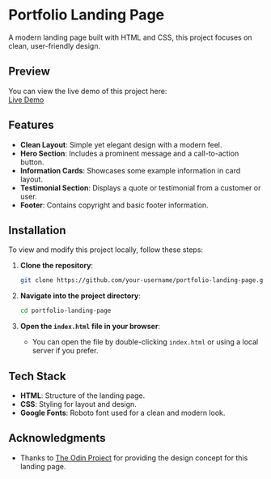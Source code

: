 
# Portfolio Landing Page

A modern landing page built with HTML and CSS, this project focuses on clean, user-friendly design.

## Preview
You can view the live demo of this project here:  
[Live Demo](https://landing-page-design-zeta.vercel.app)

## Features

- **Clean Layout**: Simple yet elegant design with a modern feel.
- **Hero Section**: Includes a prominent message and a call-to-action button.
- **Information Cards**: Showcases some example information in card layout.
- **Testimonial Section**: Displays a quote or testimonial from a customer or user.
- **Footer**: Contains copyright and basic footer information.
  
## Installation

To view and modify this project locally, follow these steps:

1. **Clone the repository**:
   ```bash
   git clone https://github.com/your-username/portfolio-landing-page.git
   ```

2. **Navigate into the project directory**:
   ```bash
   cd portfolio-landing-page
   ```

3. **Open the `index.html` file in your browser**:
   - You can open the file by double-clicking `index.html` or using a local server if you prefer.

## Tech Stack

- **HTML**: Structure of the landing page.
- **CSS**: Styling for layout and design.
- **Google Fonts**: Roboto font used for a clean and modern look.


## Acknowledgments

- Thanks to [The Odin Project](https://www.theodinproject.com) for providing the design concept for this landing page.
